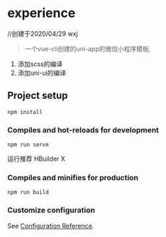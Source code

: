 # experience
//创建于2020/04/29 wxj

> 一个vue-cli创建的uni-app的微信小程序模板,

1. 添加scss的编译
2. 添加uni-ui的编译


## Project setup
```
npm install
```

### Compiles and hot-reloads for development
```
npm run serve
```
运行推荐 HBuilder X

### Compiles and minifies for production
```
npm run build
```

### Customize configuration
See [Configuration Reference](https://cli.vuejs.org/config/).
